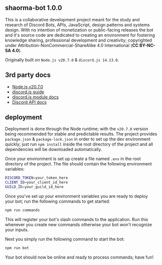 
## **shaorma-bot** 1.0.0

This is a collaborative development project meant for the study and research of Discord Bots, APIs, JavaScript, design patterns and systems design. With no intention of monetization or public-facing releases the bot and it's source code are dedicated to creating an environment for fostering knowledge sharing, professional development and creativity; copyrighted under 
Attribution-NonCommercial-ShareAlike 4.0 International (**CC BY-NC-SA 4.0**).

Originally built on `Node.js v20.7.0` & `discord.js 14.13.0`.
## **3rd party docs**

 - [Node.js v20.7.0](https://nodejs.org/docs/latest-v20.x/api/)
 - [discord.js guide](https://discordjs.guide/)
 - [discord.js module docs](https://discordjs.dev/docs/packages/core/1.0.1)
 - [Discord API docs](https://discord.com/developers/docs/intro)


## **deployment**

Deployment is done through the Node runtime; with the `v20.7.0` version being recommended for stable and predictable results.
The project provides `package.json` & `package-lock.json` in order to set up the dev environment quickly; just run `npm install` inside the root directory of the project and all dependencies will be downloaded automatically.

Once your environment is set up create a file named `.env` in the root directory of the project. The file should contain the following environment variables:

```bash
DISCORD_TOKEN=your_token_here
CLIENT_ID=your_client_id_here
GUILD_ID=your_guild_id_here
```

Once you've set up your environment variables you are ready to deploy your bot; run the following commands to get started:

```bash
npm run commands
```
This will register your bot's slash commands to the application. Run this whenever you create new commands otherwise your bot won't recognize your inputs.

Next you simply run the following command to start the bot:

```bash
npm run bot
```

Your bot should now be online and ready to process commands; have fun!

